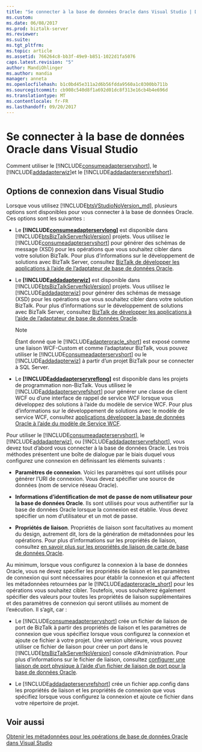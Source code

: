 ```yaml
---
title: "Se connecter à la base de données Oracle dans Visual Studio | Documents Microsoft"
ms.custom: 
ms.date: 06/08/2017
ms.prod: biztalk-server
ms.reviewer: 
ms.suite: 
ms.tgt_pltfrm: 
ms.topic: article
ms.assetid: 766264c8-bb3f-49e9-b851-1022d1fa5076
caps.latest.revision: "5"
author: MandiOhlinger
ms.author: mandia
manager: anneta
ms.openlocfilehash: b1c0bd45e311a2d6b56fdda9560a1c0300bb711b
ms.sourcegitcommit: cb908c540d8f1a692d01dc8f313e16cb4b4e696d
ms.translationtype: MT
ms.contentlocale: fr-FR
ms.lasthandoff: 09/20/2017
---
```

# <a name="connect-to-oracle-database-in-visual-studio"></a>Se connecter à la base de données Oracle dans Visual Studio
Comment utiliser le [!INCLUDE[consumeadapterservshort](../../includes/consumeadapterservshort-md.md)], le [!INCLUDE[addadapterwiz](../../includes/addadapterwiz-md.md)]et le [!INCLUDE[addadapterservrefshort](../../includes/addadapterservrefshort-md.md)].  

## <a name="connection-options-in-visual-studio"></a>Options de connexion dans Visual Studio

Lorsque vous utilisez [!INCLUDE[btsVStudioNoVersion_md](../../includes/btsvstudionoversion-md.md)], plusieurs options sont disponibles pour vous connecter à la base de données Oracle. Ces options sont les suivantes : 

-   Le  **[!INCLUDE[consumeadapterservlong](../../includes/consumeadapterservlong-md.md)]**  est disponible dans [!INCLUDE[btsBizTalkServerNoVersion](../../includes/btsbiztalkservernoversion-md.md)] projets. Vous utilisez le [!INCLUDE[consumeadapterservshort](../../includes/consumeadapterservshort-md.md)] pour générer des schémas de message (XSD) pour les opérations que vous souhaitez cibler dans votre solution BizTalk. Pour plus d’informations sur le développement de solutions avec BizTalk Server, consultez [BizTalk de développer les applications à l’aide de l’adaptateur de base de données Oracle](../../adapters-and-accelerators/adapter-oracle-database/develop-biztalk-applications-using-the-oracle-database-adapter.md).  
  
-   Le  **[!INCLUDE[addadapterwiz](../../includes/addadapterwiz-md.md)]**  est disponible dans [!INCLUDE[btsBizTalkServerNoVersion](../../includes/btsbiztalkservernoversion-md.md)] projets. Vous utilisez le [!INCLUDE[addadapterwiz](../../includes/addadapterwiz-md.md)] pour générer des schémas de message (XSD) pour les opérations que vous souhaitez cibler dans votre solution BizTalk. Pour plus d’informations sur le développement de solutions avec BizTalk Server, consultez [BizTalk de développer les applications à l’aide de l’adaptateur de base de données Oracle](../../adapters-and-accelerators/adapter-oracle-database/develop-biztalk-applications-using-the-oracle-database-adapter.md).  
  
    > [!NOTE]
    >  Étant donné que le [!INCLUDE[adapteroracle_short](../../includes/adapteroracle-short-md.md)] est exposé comme une liaison WCF-Custom et comme l’adaptateur BizTalk, vous pouvez utiliser le [!INCLUDE[consumeadapterservshort](../../includes/consumeadapterservshort-md.md)] ou le [!INCLUDE[addadapterwiz](../../includes/addadapterwiz-md.md)] à partir d’un projet BizTalk pour se connecter à SQL Server.  
  
-   Le  **[!INCLUDE[addadapterservreflong](../../includes/addadapterservreflong-md.md)]**  est disponible dans les projets de programmation non-BizTalk. Vous utilisez le [!INCLUDE[addadapterservrefshort](../../includes/addadapterservrefshort-md.md)] pour générer une classe de client WCF ou d’une interface de rappel de service WCF lorsque vous développez des solutions à l’aide du modèle de service WCF. Pour plus d’informations sur le développement de solutions avec le modèle de service WCF, consultez [applications développer la base de données Oracle à l’aide du modèle de Service WCF](../../adapters-and-accelerators/adapter-oracle-database/develop-oracle-database-applications-using-the-wcf-service-model.md).  
  
 Pour utiliser le [!INCLUDE[consumeadapterservshort](../../includes/consumeadapterservshort-md.md)], le [!INCLUDE[addadapterwiz](../../includes/addadapterwiz-md.md)], ou [!INCLUDE[addadapterservrefshort](../../includes/addadapterservrefshort-md.md)], vous devez tout d’abord vous connecter à la base de données Oracle. Les trois méthodes présentent une boîte de dialogue par le biais duquel vous configurez une connexion en définissant les éléments suivants :  
  
-   **Paramètres de connexion**. Voici les paramètres qui sont utilisés pour générer l’URI de connexion. Vous devez spécifier une source de données (nom de service réseau Oracle).  
  
-   **Informations d’identification de mot de passe de nom utilisateur pour la base de données Oracle**. Ils sont utilisés pour vous authentifier sur la base de données Oracle lorsque la connexion est établie. Vous devez spécifier un nom d’utilisateur et un mot de passe.  
  
-   **Propriétés de liaison**. Propriétés de liaison sont facultatives au moment du design, autrement dit, lors de la génération de métadonnées pour les opérations. Pour plus d’informations sur les propriétés de liaison, consultez [en savoir plus sur les propriétés de liaison de carte de base de données Oracle](../../adapters-and-accelerators/adapter-oracle-database/read-about-the-oracle-database-adapter-binding-properties.md).  
  
 Au minimum, lorsque vous configurez la connexion à la base de données Oracle, vous ne devez spécifier les propriétés de liaison et les paramètres de connexion qui sont nécessaires pour établir la connexion et qui affectent les métadonnées retournées par le [!INCLUDE[adapteroracle_short](../../includes/adapteroracle-short-md.md)] pour les opérations vous souhaitez cibler. Toutefois, vous souhaiterez également spécifier des valeurs pour toutes les propriétés de liaison supplémentaires et des paramètres de connexion qui seront utilisés au moment de l’exécution. Il s’agit, car :  
  
-   Le [!INCLUDE[consumeadapterservshort](../../includes/consumeadapterservshort-md.md)] crée un fichier de liaison de port de BizTalk à partir des propriétés de liaison et les paramètres de connexion que vous spécifiez lorsque vous configurez la connexion et ajoute ce fichier à votre projet. Une version ultérieure, vous pouvez utiliser ce fichier de liaison pour créer un port dans le [!INCLUDE[btsBizTalkServerNoVersion](../../includes/btsbiztalkservernoversion-md.md)] console d’Administration. Pour plus d’informations sur le fichier de liaison, consultez [configurer une liaison de port physique à l’aide d’un fichier de liaison de port pour la base de données Oracle](../../adapters-and-accelerators/adapter-oracle-database/configure-a-physical-port-binding-using-a-port-binding-file-to-oracle-database.md).  
  
-   Le [!INCLUDE[addadapterservrefshort](../../includes/addadapterservrefshort-md.md)] crée un fichier app.config dans les propriétés de liaison et les propriétés de connexion que vous spécifiez lorsque vous configurez la connexion et ajoute ce fichier dans votre répertoire de projet.  
  

  
## <a name="see-also"></a>Voir aussi  
[Obtenir les métadonnées pour les opérations de base de données Oracle dans Visual Studio](../../adapters-and-accelerators/adapter-oracle-database/get-metadata-for-oracle-database-operations-in-visual-studio.md)